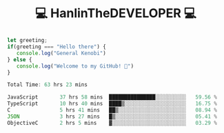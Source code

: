 # <p align="center"> 💻 HanlinTheDEVELOPER 💻 </p>
 ```js
let greeting;
 if(greeting === "Hello there") {
    console.log("General Kenobi")
} else { 
    console.log("Welcome to my GitHub! 👋")
}
```



<!--START_SECTION:waka-->

```js
Total Time: 63 hrs 23 mins

JavaScript       37 hrs 58 mins  ███████████████░░░░░░░░░░   59.56 %
TypeScript       10 hrs 40 mins  ████▒░░░░░░░░░░░░░░░░░░░░   16.75 %
C                5 hrs 41 mins   ██▒░░░░░░░░░░░░░░░░░░░░░░   08.94 %
JSON             3 hrs 27 mins   █▒░░░░░░░░░░░░░░░░░░░░░░░   05.41 %
ObjectiveC       2 hrs 5 mins    ▓░░░░░░░░░░░░░░░░░░░░░░░░   03.29 %
```

<!--END_SECTION:waka-->


